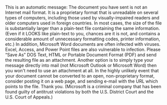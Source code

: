 This is an automatic message: The document you have sent is not an Internet mail format. It is a proprietary format that is unreadable on several types of computers, including those used by visually-impaired readers and older computers used in foreign countries. In most cases, the size of the file is substantially larger than a plain-text file containing the same information. (Even if it LOOKS like plain-text to you, chances are it is not, and contains a considerable amount of unnecessary formatting codes, printer information, etc.) In addition, Microsoft Word documents are often infected with viruses. Excel, Access, and Power Point files are also vulnerable to infection. Please “Save As” DOS Text, HTML or Portable Document Format (PDF) and send the resulting file as an attachment. Another option is to simply type your message directly into mail (not Microsoft Outlook or Microsoft Word) then you won't need to use an attachment at all. In the highly unlikely event that your document cannot be converted to an open, non-proprietary format, consider posting it on a web page, and sending e-mail with the URL which points to the file. Thank you. (Microsoft is a criminal company that has been found guilty of antitrust violations by both the U.S. District Court and the U.S. Court of Appeals.)